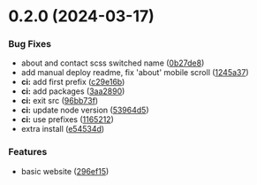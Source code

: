 # 0.2.0 (2024-03-17)


### Bug Fixes

* about and contact scss switched name ([0b27de8](https://github.com/Vitrua/website/commit/0b27de8dc3e0b85f86fd62591d4475a097627c49))
* add manual deploy readme, fix 'about' mobile scroll ([1245a37](https://github.com/Vitrua/website/commit/1245a378a4431af55585775d5097a7ede0c0160f))
* **ci:** add first prefix ([c29e16b](https://github.com/Vitrua/website/commit/c29e16b86ca6d89f290c1bcc3292be01b5f12d9d))
* **ci:** add packages ([3aa2890](https://github.com/Vitrua/website/commit/3aa28906f4bf469ea528feb9c3e9bcb99e895e36))
* **ci:** exit src ([96bb73f](https://github.com/Vitrua/website/commit/96bb73f7e4a6c768603119b012db0e25d8b827f9))
* **ci:** update node version ([53964d5](https://github.com/Vitrua/website/commit/53964d5879d27febc24e4e404048d3c80790d5b6))
* **ci:** use prefixes ([1165212](https://github.com/Vitrua/website/commit/116521280716ec6983dadf7c8bf263122f77fd50))
* extra install ([e54534d](https://github.com/Vitrua/website/commit/e54534d03b2306cc6f7ce5305bc418f3ce11fa20))


### Features

* basic website ([296ef15](https://github.com/Vitrua/website/commit/296ef15afe8e7a3a712abd10e717ace39691eced))



